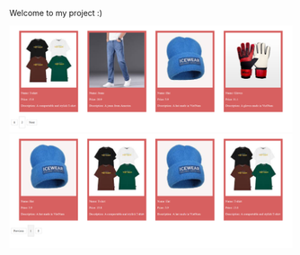 Welcome to my project :)

![kết quả dự án 2.12](https://github.com/HoangNguyet/2024_CSE485_CongngheWeb/blob/Nguyet/img/project21.png)
![kết quả dự án 2.1](https://github.com/HoangNguyet/2024_CSE485_CongngheWeb/blob/Nguyet/img/project21.2.png)

